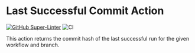 # Last Successful Commit Action

[![GitHub Super-Linter](https://github.com/tylermilner/last-successful-commit-action/actions/workflows/linter.yml/badge.svg)](https://github.com/super-linter/super-linter)
![CI](https://github.com/tylermilner/last-successful-commit-action/actions/workflows/ci.yml/badge.svg)

This action returns the commit hash of the last successful run for the given
workflow and branch.
